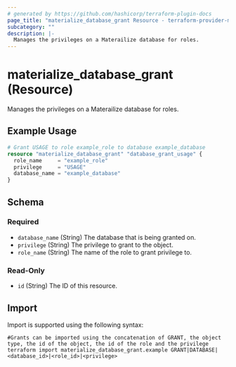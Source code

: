 ```yaml
---
# generated by https://github.com/hashicorp/terraform-plugin-docs
page_title: "materialize_database_grant Resource - terraform-provider-materialize"
subcategory: ""
description: |-
  Manages the privileges on a Materailize database for roles.
---
```


# materialize_database_grant (Resource)

Manages the privileges on a Materailize database for roles.

## Example Usage

```terraform
# Grant USAGE to role example_role to database example_database
resource "materialize_database_grant" "database_grant_usage" {
  role_name     = "example_role"
  privilege     = "USAGE"
  database_name = "example_database"
}
```

<!-- schema generated by tfplugindocs -->
## Schema

### Required

- `database_name` (String) The database that is being granted on.
- `privilege` (String) The privilege to grant to the object.
- `role_name` (String) The name of the role to grant privilege to.

### Read-Only

- `id` (String) The ID of this resource.

## Import

Import is supported using the following syntax:

```shell
#Grants can be imported using the concatenation of GRANT, the object type, the id of the object, the id of the role and the privilege 
terraform import materialize_database_grant.example GRANT|DATABASE|<database_id>|<role_id>|<privilege>
```
